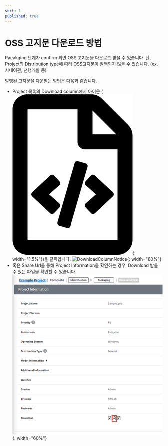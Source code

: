 ```yaml
---
sort: 1
published: true
---
```


# OSS 고지문 다운로드 방법
Pacakging 단계가 confirm 되면 OSS 고지문을 다운로드 받을 수 있습니다.
단, Project의 Distribution type에 따라 OSS고지문이 발행되지 않을 수 있습니다. (ex. 사내이관, 선행개발 등)

발행된 고지문을 다운받는 방법은 다음과 같습니다. 
- Project 목록의 Download column에서 아이콘
  (![FileCodeIcon](../../images/project/search/file-code-regular.png){: width="1.5%"})을 클릭합니다.
  ![DownloadColumnNotice](images/project/notice/download_column_notice.png){: width="80%"}
- 혹은 Share Url을 통해 Project Information을 확인하는 경우, Download 받을 수 있는 파일을 확인할 수 있습니다.
  ![ShareUrlIconNotice](../../images/project/notice/shareurl_download_icon_notice.png){: width="60%"}
